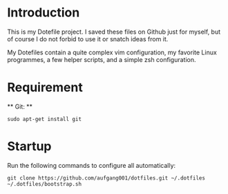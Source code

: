 Introduction
============
This is my Dotefile project. I saved these files on Github just for myself, but of course I do not forbid to use it or snatch ideas from it.

My Dotefiles contain a quite complex vim configuration, my favorite Linux programmes, a few helper scripts, and a simple zsh configuration.


Requirement
===========
** Git: **
    
    sudo apt-get install git    


Startup
=======
Run the following commands to configure all automatically:

    git clone https://github.com/aufgang001/dotfiles.git ~/.dotfiles
    ~/.dotfiles/bootstrap.sh


